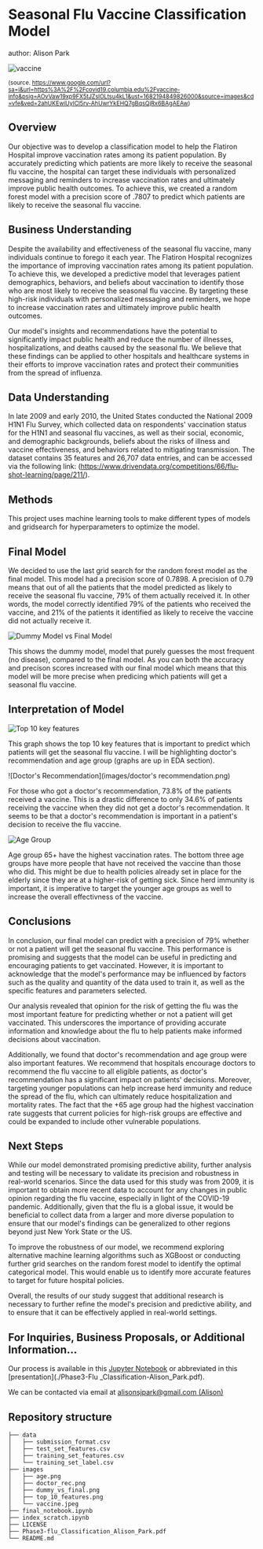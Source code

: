 # Seasonal Flu Vaccine Classification Model

author: Alison Park

![vaccine](images/vaccine.jpeg)

<sup>(source. https://www.google.com/url?sa=i&url=https%3A%2F%2Fcovid19.columbia.edu%2Fvaccine-info&psig=AOvVaw19xp9FX5tJZslOLtsu4kL1&ust=1682194849826000&source=images&cd=vfe&ved=2ahUKEwiUyICl5rv-AhUwrYkEHQ7gBqsQjRx6BAgAEAw)</sup>

## Overview
Our objective was to develop a classification model to help the Flatiron Hospital improve vaccination rates among its patient population. By accurately predicting which patients are more likely to receive the seasonal flu vaccine, the hospital can target these individuals with personalized messaging and reminders to increase vaccination rates and ultimately improve public health outcomes. To achieve this, we created a random forest model with a precision score of .7807 to predict which patients are likely to receive the seasonal flu vaccine.


## Business Understanding
Despite the availability and effectiveness of the seasonal flu vaccine, many individuals continue to forego it each year. The Flatiron Hospital recognizes the importance of improving vaccination rates among its patient population. To achieve this, we developed a predictive model that leverages patient demographics, behaviors, and beliefs about vaccination to identify those who are most likely to receive the seasonal flu vaccine. By targeting these high-risk individuals with personalized messaging and reminders, we hope to increase vaccination rates and ultimately improve public health outcomes.

Our model's insights and recommendations have the potential to significantly impact public health and reduce the number of illnesses, hospitalizations, and deaths caused by the seasonal flu. We believe that these findings can be applied to other hospitals and healthcare systems in their efforts to improve vaccination rates and protect their communities from the spread of influenza.


## Data Understanding

In late 2009 and early 2010, the United States conducted the National 2009 H1N1 Flu Survey, which collected data on respondents' vaccination status for the H1N1 and seasonal flu vaccines, as well as their social, economic, and demographic backgrounds, beliefs about the risks of illness and vaccine effectiveness, and behaviors related to mitigating transmission. The dataset contains 35 features and 26,707 data entries, and can be accessed via the following link: (https://www.drivendata.org/competitions/66/flu-shot-learning/page/211/).



## Methods

This project uses machine learning tools to make different types of models and gridsearch for hyperparameters to optimize the model.


## Final Model

We decided to use the last grid search for the random forest model as the final model. This model had a precision score of 0.7898. A precision of 0.79 means that out of all the patients that the model predicted as likely to receive the seasonal flu vaccine, 79% of them actually received it. In other words, the model correctly identified 79% of the patients who received the vaccine, and 21% of the patients it identified as likely to receive the vaccine did not actually receive it. 

![Dummy Model vs Final Model](images/dummy_vs_final.png)

This shows the dummy model, model that purely guesses the most frequent (no disease), compared to the final model. As you can both the accuracy and precison scores increased with our final model which means that this model will be more precise when predicing which patients will get a seasonal flu vaccine.


## Interpretation of Model

![Top 10 key features](images/top_10_features.png)

This graph shows the top 10 key features that is important to predict which patients will get the seasonal flu vaccine. I will be highlighting doctor's recommendation and age group (graphs are up in EDA section).

![Doctor's Recommendation](images/doctor's recommendation.png)

For those who got a doctor's recommendation, 73.8% of the patients received a vaccine. This is a drastic difference to only 34.6% of patients receiving the vaccine when they did not get a doctor's recommendation. It seems to be that a doctor's recommendation is important in a patient's decision to receive the flu vaccine.

![Age Group](images/age.png)

Age group 65+ have the highest vaccination rates. The bottom three age groups have more people that have not received the vaccine than those who did. This might be due to health policies already set in place for the elderly since they are at a higher-risk of getting sick. Since herd immunity is important, it is imperative to target the younger age groups as well to increase the overall effectivness of the vaccine.


## Conclusions

In conclusion, our final model can predict with a precision of 79% whether or not a patient will get the seasonal flu vaccine. This performance is promising and suggests that the model can be useful in predicting and encouraging patients to get vaccinated. However, it is important to acknowledge that the model's performance may be influenced by factors such as the quality and quantity of the data used to train it, as well as the specific features and parameters selected.

Our analysis revealed that opinion for the risk of getting the flu was the most important feature for predicting whether or not a patient will get vaccinated. This underscores the importance of providing accurate information and knowledge about the flu to help patients make informed decisions about vaccination.

Additionally, we found that doctor's recommendation and age group were also important features. We recommend that hospitals encourage doctors to recommend the flu vaccine to all eligible patients, as doctor's recommendation has a significant impact on patients' decisions. Moreover, targeting younger populations can help increase herd immunity and reduce the spread of the flu, which can ultimately reduce hospitalization and mortality rates. The fact that the +65 age group had the highest vaccination rate suggests that current policies for high-risk groups are effective and could be expanded to include other vulnerable populations.

## Next Steps

While our model demonstrated promising predictive ability, further analysis and testing will be necessary to validate its precision and robustness in real-world scenarios. Since the data used for this study was from 2009, it is important to obtain more recent data to account for any changes in public opinion regarding the flu vaccine, especially in light of the COVID-19 pandemic. Additionally, given that the flu is a global issue, it would be beneficial to collect data from a larger and more diverse population to ensure that our model's findings can be generalized to other regions beyond just New York State or the US.

To improve the robustness of our model, we recommend exploring alternative machine learning algorithms such as XGBoost or conducting further grid searches on the random forest model to identify the optimal categorical model. This would enable us to identify more accurate features to target for future hospital policies.

Overall, the results of our study suggest that additional research is necessary to further refine the model's precision and predictive ability, and to ensure that it can be effectively applied in real-world settings.

## For Inquiries, Business Proposals, or Additional Information...

Our process is available in this [Jupyter Notebook](./final_notebook.ipynb) or abbreviated in this [presentation](./Phase3-Flu _Classification-Alison_Park.pdf).

We can be contacted via email at [alisonsjpark@gmail.com \(Alison\)](mailto:alisonsjpark@gmail.com) 


## Repository structure

```
├── data
│   ├── submission_format.csv
│   ├── test_set_features.csv
│   ├── training_set_features.csv
│   └── training_set_label.csv
├── images
│   ├── age.png
│   ├── doctor_rec.png
│   ├── dummy_vs_final.png
│   ├── top_10_features.png
│   └── vaccine.jpeg
├── final_notebook.ipynb
├── index_scratch.ipynb
├── LICENSE
├── Phase3-flu_Classification_Alison_Park.pdf
└── README.md
```


